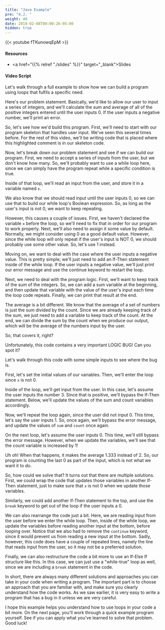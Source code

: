 ```yaml
---
title: "Java Example"
pre: "4.J. "
weight: 40
date: 2019-02-08T00:00:26-05:00
hidden: true
---
```


{{< youtube fTKunowqEpM >}}

#### Resources

* <a href="{{% relref "./slides" %}}" target="_blank">Slides</a>

#### Video Script

Let's walk through a full example to show how we can build a program using loops that fulfils a specific need.

Here's our problem statement. Basically, we'd like to allow our user to input a series of integers, and we'll calculate the sum and average of all of the positive integers entered until the user inputs 0. If the user inputs a negative number, we'll print an error.

So, let's see how we'd build this program. First, we'll need to start with our program skeleton that handles user input. We've seen this several times before. For the rest of this video, we'll be writing code that is placed where this highlighted comment is in our skeleton code.

Now, let's break down our problem statement and see if we can build our program. First, we need to accept a series of inputs from the user, but we don't know how many. So, we'll probably want to use a while loop here, since we can simply have the program repeat while a specific condition is true.

Inside of that loop, we'll read an input from the user, and store it in a variable named `x`.

We also know that we should read input until the user inputs 0, so we can use that to build our while loop's Boolean expression. So, as long as the user's input is not 0, we want to keep repeating.

However, this causes a couple of issues. First, we haven't declared the variable `x` before the loop, so we'll need to fix that in order for our program to work properly. Next, we'll also need to assign it some value by default. Normally, we might consider using 0 as a good default value. However, since the while loop will only repeat if the user's input is NOT 0, we should probably use some other value. So, let's use 1 instead.

Moving on, we want to deal with the case where the user inputs a negative value. This is pretty simple; we'll just need to add an If-Then statement inside of the while loop. If the user inputs a negative value, we'll just print our error message and use the continue keyword to restart the loop.

Next, we need to deal with the program logic. First, we'll want to keep track of the sum of the integers. So, we can add a sum variable at the beginning, and then update that variable with the value of the user's input each time the loop code repeats. Finally, we can print that result at the end.

The average is a bit different. We know that the average of a set of numbers is just the sum divided by the count. Since we are already keeping track of the sum, we just need to add a variable to keep track of the count. At the end, we can divide the sum by the count when we produce our output, which will be the average of the numbers input by the user.

So, that covers it, right?

Unfortunately, this code contains a very important LOGIC BUG! Can you spot it?

Let's walk through this code with some simple inputs to see where the bug is.

First, let's set the initial values of our variables. Then, we'll enter the loop since `x` is not 0.

Inside of the loop, we'll get input from the user. In this case, let's assume the user inputs the number 3. Since that is positive, we'll bypass the If-Then statement. Below, we'll update the values of the sum and count variables accordingly.

Now, we'll repeat the loop again, since the user did not input 0. This time, let's say the user inputs 1. So, once again, we'll bypass the error message, and update the values of `sum` and `count` once again.

On the next loop, let's assume the user inputs 0. This time, we'll still bypass the error message. However, when we update the variables, we'll see that the count variable is increased by 1!

Uh oh! When that happens, it makes the average 1.333 instead of 2. So, our program is counting the last 0 as part of the input, which is not what we want it to do.

So, how could we solve that? It turns out that there are multiple solutions. First, we could wrap the code that updates those variables in another If-Then statement, just to make sure that `x` is not 0 when we update those variables.

Similarly, we could add another If-Then statement to the top, and use the `break` keyword to get out of the loop if the user inputs a 0.

We can also rearrange the code just a bit. Here, we are reading input from the user before we enter the while loop. Then, inside of the while loop, we update the variables before reading another input at the bottom, before looping over. Notice that we also had to remove the `continue` keyword, since it would prevent us from reading a new input at the bottom. Sadly, however, this code does have a couple of repeated lines, namely the line that reads input from the user, so it may not be a preferred solution.

Finally, we can also restructure the code a bit more to use an If-Else If structure like this. In this case, we can just use a "while-true" loop as well, since we are including a `break` statement in the code.

In short, there are always many different solutions and approaches you can take in your code when writing a program. The important part is to choose an approach that you are familiar with, and make sure you clearly understand how the code works. As we saw earlier, it is very easy to write a program that has a bug in it unless we are very careful.

I hope this example helps you understand how to use loops in your code a bit more. On the next page, you'll work through a quick example program yourself. See if you can apply what you've learned to solve that problem. Good luck!
